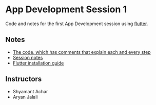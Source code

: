 # App Development Session 1
Code and notes for the first App Development session using [flutter](https://flutter.dev).

## Notes
- [The code, which has comments that explain each and every step](code/lib)
- [Session notes](notes/flutter-session-1.pdf)
- [Flutter installation guide](notes/flutter-setup-guide.pdf)

## Instructors
- Shyamant Achar
- Aryan Jalali

